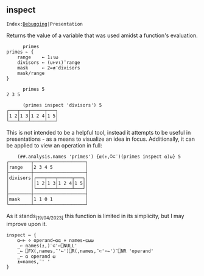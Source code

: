 <section>

# inspect

<code>Index:[Debugging](../debugging.html)|Presentation</code>
</section>

<section class="function">

Returns the value of a variable that was used amidst a function's evaluation.

```
      primes
primes ← {
    range    ← 1↓⍳⍵
    divisors ← (∪⊢∨⍳)¨range
    mask     ← 2=≢¨divisors
    mask/range
}

      primes 5
2 3 5

      (primes inspect 'divisors') 5
┌───┬───┬─────┬───┐
│1 2│1 3│1 2 4│1 5│
└───┴───┴─────┴───┘

```

This is not intended to be a helpful tool, instead it attempts to be useful in presentations - as a means to visualize an idea in focus. Additionally, it can be applied to view an operation in full:

```
    (##.analysis.names 'primes') {⍺(↑,⍥⊂¨)(primes inspect ⍺)⍵} 5
┌────────┬───────────────────┐
│range   │2 3 4 5            │
├────────┼───────────────────┤
│divisors│┌───┬───┬─────┬───┐│
│        ││1 2│1 3│1 2 4│1 5││
│        │└───┴───┴─────┴───┘│
├────────┼───────────────────┤
│mask    │1 1 0 1            │
└────────┴───────────────────┘

```

As it stands<sub>[19/04/2023]</sub> this function is limited in its simplicity, but I may improve upon it.
</section>

<section class="function">

```
inspect ← {
    ⍺←⊢ ⋄ operand←⍺⍺ ⋄ names←⊆⍵⍵
    _← names(⍎,)¨⊂'←⎕NULL'
    _← ⎕FX(,names,¨'←')⎕R(,names,¨⊂'∘←')¨⎕NR 'operand'
    _← ⍺ operand ⍵
    ⍎∊names,¨' '
}
```
</section>

<script>

document.documentElement.innerHTML
.match(/##\.\w*\.\w*/i)
.map(name=>document.documentElement.innerHTML = 
  document.documentElement.innerHTML
  .replace(/##\.\w*\.\w*/i,
    `<a href="/home/e/wiki/APL/${name.split('.').slice(1).join('/')}.html">${name}</a>`)
)

</script>